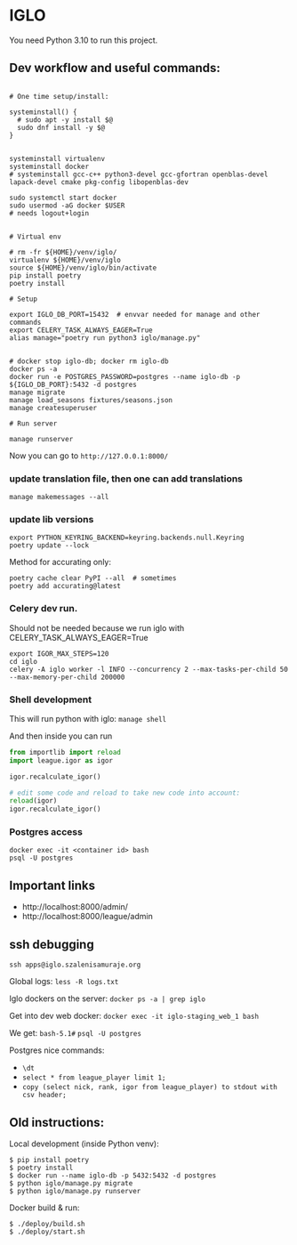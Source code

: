 # IGLO

You need Python 3.10 to run this project.

## Dev workflow and useful commands:

```

# One time setup/install:

systeminstall() {
  # sudo apt -y install $@
  sudo dnf install -y $@
}


systeminstall virtualenv
systeminstall docker
# systeminstall gcc-c++ python3-devel gcc-gfortran openblas-devel lapack-devel cmake pkg-config libopenblas-dev

sudo systemctl start docker
sudo usermod -aG docker $USER
# needs logout+login


# Virtual env

# rm -fr ${HOME}/venv/iglo/
virtualenv ${HOME}/venv/iglo
source ${HOME}/venv/iglo/bin/activate
pip install poetry
poetry install

# Setup

export IGLO_DB_PORT=15432  # envvar needed for manage and other commands
export CELERY_TASK_ALWAYS_EAGER=True
alias manage="poetry run python3 iglo/manage.py"


# docker stop iglo-db; docker rm iglo-db
docker ps -a
docker run -e POSTGRES_PASSWORD=postgres --name iglo-db -p ${IGLO_DB_PORT}:5432 -d postgres
manage migrate
manage load_seasons fixtures/seasons.json
manage createsuperuser

# Run server

manage runserver
```

Now you can go to `http://127.0.0.1:8000/`

### update translation file, then one can add translations

`manage makemessages --all`

### update lib versions

```
export PYTHON_KEYRING_BACKEND=keyring.backends.null.Keyring
poetry update --lock
```

Method for accurating only:
```
poetry cache clear PyPI --all  # sometimes
poetry add accurating@latest
```

### Celery dev run.
Should not be needed because we run iglo with CELERY_TASK_ALWAYS_EAGER=True

```
export IGOR_MAX_STEPS=120
cd iglo
celery -A iglo worker -l INFO --concurrency 2 --max-tasks-per-child 50 --max-memory-per-child 200000
```

### Shell development

This will run python with iglo:
`manage shell`

And then inside you can run

```python
from importlib import reload
import league.igor as igor

igor.recalculate_igor()

# edit some code and reload to take new code into account:
reload(igor)
igor.recalculate_igor()

```

### Postgres access

```
docker exec -it <container id> bash
psql -U postgres
```


## Important links

- http://localhost:8000/admin/
- http://localhost:8000/league/admin

## ssh debugging

`ssh apps@iglo.szalenisamuraje.org`

Global logs:
`less -R logs.txt`

Iglo dockers on the server:
`docker ps -a | grep iglo`

Get into dev web docker:
`docker exec -it iglo-staging_web_1 bash`

We get: `bash-5.1#`
`psql -U postgres`

Postgres nice commands:

- `\dt`
- `select * from league_player limit 1;`
- `copy (select nick, rank, igor from league_player) to stdout with csv header;`

## Old instructions:

Local development (inside Python venv):

```
$ pip install poetry
$ poetry install
$ docker run --name iglo-db -p 5432:5432 -d postgres
$ python iglo/manage.py migrate
$ python iglo/manage.py runserver
```

Docker build & run:

```
$ ./deploy/build.sh
$ ./deploy/start.sh
```
